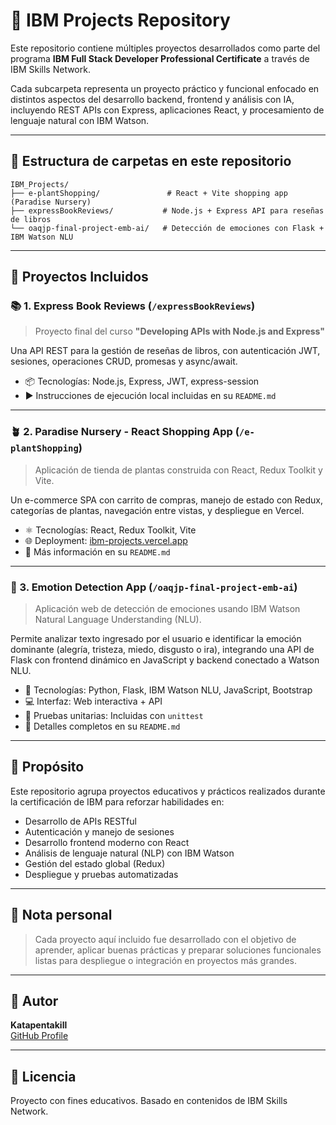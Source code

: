 # 💼 IBM Projects Repository

Este repositorio contiene múltiples proyectos desarrollados como parte del programa **IBM Full Stack Developer Professional Certificate** a través de IBM Skills Network.

Cada subcarpeta representa un proyecto práctico y funcional enfocado en distintos aspectos del desarrollo backend, frontend y análisis con IA, incluyendo REST APIs con Express, aplicaciones React, y procesamiento de lenguaje natural con IBM Watson.

---

## 📁 Estructura de carpetas en este repositorio

```
IBM_Projects/
├── e-plantShopping/               # React + Vite shopping app (Paradise Nursery)
├── expressBookReviews/           # Node.js + Express API para reseñas de libros
└── oaqjp-final-project-emb-ai/   # Detección de emociones con Flask + IBM Watson NLU
```

---

## 📁 Proyectos Incluidos

### 📚 1. Express Book Reviews (`/expressBookReviews`)

> Proyecto final del curso **"Developing APIs with Node.js and Express"**

Una API REST para la gestión de reseñas de libros, con autenticación JWT, sesiones, operaciones CRUD, promesas y async/await.

- 📦 Tecnologías: Node.js, Express, JWT, express-session
- ▶️ Instrucciones de ejecución local incluidas en su `README.md`

---

### 🪴 2. Paradise Nursery - React Shopping App (`/e-plantShopping`)

> Aplicación de tienda de plantas construida con React, Redux Toolkit y Vite.

Un e-commerce SPA con carrito de compras, manejo de estado con Redux, categorías de plantas, navegación entre vistas, y despliegue en Vercel.

- ⚛️ Tecnologías: React, Redux Toolkit, Vite
- 🌐 Deployment: [ibm-projects.vercel.app](https://ibm-projects.vercel.app)
- 🧾 Más información en su `README.md`

---

### 🧠 3. Emotion Detection App (`/oaqjp-final-project-emb-ai`)

> Aplicación web de detección de emociones usando IBM Watson Natural Language Understanding (NLU).

Permite analizar texto ingresado por el usuario e identificar la emoción dominante (alegría, tristeza, miedo, disgusto o ira), integrando una API de Flask con frontend dinámico en JavaScript y backend conectado a Watson NLU.

- 🤖 Tecnologías: Python, Flask, IBM Watson NLU, JavaScript, Bootstrap
- 💻 Interfaz: Web interactiva + API
- 🧪 Pruebas unitarias: Incluidas con `unittest`
- 📄 Detalles completos en su `README.md`

---

## 📌 Propósito

Este repositorio agrupa proyectos educativos y prácticos realizados durante la certificación de IBM para reforzar habilidades en:

- Desarrollo de APIs RESTful
- Autenticación y manejo de sesiones
- Desarrollo frontend moderno con React
- Análisis de lenguaje natural (NLP) con IBM Watson
- Gestión del estado global (Redux)
- Despliegue y pruebas automatizadas

---

## 🧠 Nota personal

> Cada proyecto aquí incluido fue desarrollado con el objetivo de aprender, aplicar buenas prácticas y preparar soluciones funcionales listas para despliegue o integración en proyectos más grandes.

---

## 👤 Autor

**Katapentakill**  
[GitHub Profile](https://github.com/Katapentakill)

---

## 📜 Licencia

Proyecto con fines educativos. Basado en contenidos de IBM Skills Network.